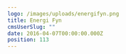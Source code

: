 ```yaml
---
logo: /images/uploads/energifyn.png
title: Energi Fyn
cmsUserSlug: ""
date: 2016-04-07T00:00:00.000Z
position: 113
---
```


